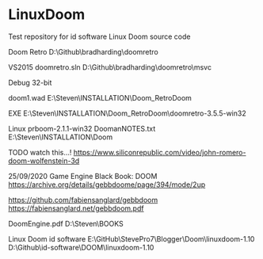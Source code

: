 # LinuxDoom
Test repository for id software Linux Doom source code


Doom Retro
D:\Github\bradharding\doomretro

VS2015
doomretro.sln
D:\Github\bradharding\doomretro\msvc

Debug
32-bit

doom1.wad
E:\Steven\INSTALLATION\Doom\_RetroDoom

EXE
E:\Steven\INSTALLATION\Doom\_RetroDoom\doomretro-3.5.5-win32


Linux
prboom-2.1.1-win32
DoomanNOTES.txt
E:\Steven\INSTALLATION\Doom


TODO watch this...!
https://www.siliconrepublic.com/video/john-romero-doom-wolfenstein-3d



25/09/2020
Game Engine Black Book: DOOM
https://archive.org/details/gebbdoome/page/394/mode/2up

https://github.com/fabiensanglard/gebbdoom
https://fabiensanglard.net/gebbdoom.pdf

DoomEngine.pdf
D:\Steven\BOOKS


Linux Doom
id software
E:\GitHub\StevePro7\Blogger\Doom\linuxdoom-1.10
D:\Github\id-software\DOOM\linuxdoom-1.10
